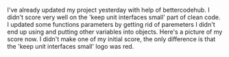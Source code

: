 I've already updated my project yesterday with help of bettercodehub. I didn't score very well on the 'keep unit interfaces small' 
part of clean code. I updated some functions parameters by getting rid of paremeters I didn't end up using and putting other variables into
objects. Here's a picture of my score now. I didn't make one of my initial score, the only difference is that the 'keep unit interfaces small'
logo was red. 

